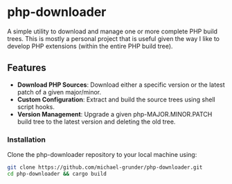 # php-downloader

A simple utility to download and manage one or more complete PHP build trees.  This is mostly a personal project that is useful given the way I like to develop PHP extensions (within the entire PHP build tree).

## Features

- **Download PHP Sources**: Download either a specific version or the latest patch of a given major/minor. 
- **Custom Configuration**: Extract and build the source trees using shell script hooks.
- **Version Management**: Upgrade a given php-MAJOR.MINOR.PATCH build tree to the latest version and deleting the old tree.

### Installation

Clone the php-downloader repository to your local machine using:

```bash
git clone https://github.com/michael-grunder/php-downloader.git
cd php-downloader && cargo build
